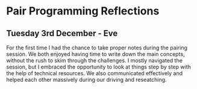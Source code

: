 # Pair Programming Reflections

## Tuesday 3rd December - Eve

For the first time I had the chance to take proper notes during the pairing session. We both enjoyed having time to write down the main concepts, without the rush to skim through the challenges. I mostly navigated the session, but I embraced the opportunity to look at things step by step with the help of technical resources. We also communicated effectively and helped each other massively during our driving and reseatching.
